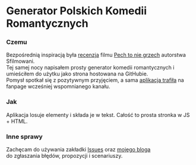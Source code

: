 # Generator Polskich Komedii Romantycznych

### Czemu
Bezpośrednią inspiracją była [recenzja](https://www.youtube.com/watch?v=sh-WYX5b1t8) filmu [Pech to nie grzech](https://www.filmweb.pl/film/Pech+to+nie+grzech-2018-811026) autorstwa Sfilmowani. <br />
Tej samej nocy napisałem prosty generator komedii romantycznych i umieściłem do użytku jako strona hostowana na GitHubie. <br />
Pomysł spotkał się z pozytywnym przyjęciem, a sama [aplikacja trafiła](https://www.facebook.com/sfilmowani/photos/a.571149926272240/1952946794759206/) na fanpage wcześniej wspomnianego kanału.

### Jak
Aplikacja losuje elementy i składa je w tekst. Całość to prosta stronka w JS + HTML.

### Inne sprawy
Zachęcam do używania zakładki [Issues](https://github.com/robercik10192/robercik10192.github.io/issues) oraz [mojego bloga](https://www.facebook.com/kociblog/)<br />
do zgłaszania błędów, propozycji i scenariuszy.
